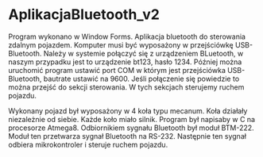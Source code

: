 # AplikacjaBluetooth_v2
Program wykonano w Window Forms.
Aplikacja bluetooth do sterowania zdalnym pojazdem.
Komputer musi być wyposażony w przejściówkę USB-Bluetooth.
Należy w systemie połączyć się z urządzeniem BLuetooth, w naszym przypadku jest to urządzenie bt123, hasło 1234.
Później można uruchomić program ustawić port COM w którym jest przejściówka USB-Bluetooth, bautrate ustawić na 9600.
Jeśli połączenie się powiedzie to można przejść do sekcji sterowania. W tych sekcjach sterujemy ruchem pojazdu.

Wykonany pojazd był wyposażony w 4 koła typu mecanum. Koła działały niezależnie od siebie. Każde koło miało silnik. Program był napisaby w C na procesorze Atmega8. 
Odbiornikiem sygnału Bluetooth był moduł BTM-222. Moduł ten przetwarza sygnał Bluetooth na RS-232. Następnie ten sygnał odbiera mikrokontroler i steruje ruchem pojazdu.
